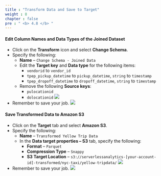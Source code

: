```yaml
---
title : "Transform Data and Save to Target"
weight : 8
chapter : false
pre : " <b> 4.8 </b> "
---
```


#### Edit Column Names and Data Types of the Joined Dataset

- Click on the **Transform** icon and select **Change Schema**.
- Specify the following:
  - **Name** – `Change Schema - Joined Data`
  - Edit the **Target key** and **Data type** for the following items:
    - `vendorid` to `vendor_id`
    - `tpep_pickup_datetime` to `pickup_datetime`, `string` to `timestamp`
    - `tpep_dropoff_datetime` to `dropoff_datetime`, `string` to `timestamp`
  - Remove the following **Source keys**:
    - `pulocationid`
    - `dolocationid`
![](../../images/4.transforming/29.png)
- Remember to save your job.
![](../../images/4.transforming/30.png)
#### Save Transformed Data to Amazon S3
- Click on the **Target** tab and select **Amazon S3**.
- Specify the following:
  - **Name** – `Transformed Yellow Trip Data`
  - In the **Data target properties – S3** tab, specify the following:
    - **Format** – `Parquet`
    - **Compression Type** – `Snappy`
    - **S3 Target Location** – `s3://serverlessanalytics-[your-account-id]-transformed/nyc-taxi/yellow-tripdata/`
![](../../images/4.transforming/31.png)
- Remember to save your job.
![](../../images/4.transforming/32.png)
